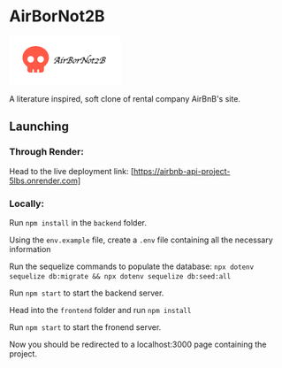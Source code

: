 # AirBorNot2B

![AirBorNot2B Logo](./frontend/src/images/logo.png)

A literature inspired, soft clone of rental company AirBnB's site. 

## Launching

### Through Render:

Head to the live deployment link: [https://airbnb-api-project-5lbs.onrender.com]

### Locally:

Run `npm install` in the `backend` folder.

Using the `env.example` file, create a `.env` file containing all the necessary information

Run the sequelize commands to populate the database: `npx dotenv sequelize db:migrate && npx dotenv sequelize db:seed:all`

Run `npm start` to start the backend server.

Head into the `frontend` folder and run `npm install`

Run `npm start` to start the fronend server.

Now you should be redirected to a localhost:3000 page containing the project. 


